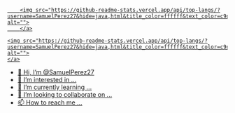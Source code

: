 <!DOCTYPE html>
<html lang="en">
<head>
    <meta charset="UTF-8">
    <meta http-equiv="X-UA-Compatible" content="IE=edge">
    <meta name="viewport" content="width=device-width, initial-scale=1.0">
    <title>Document</title>
</head>
<body>
    <a href="https://github.com/SamuelPerez27">

        <img src="https://github-readme-stats.vercel.app/api/top-langs/?username=SamuelPerez27&hide=java,html&title_color=ffffff&text_color=c9cacc&icon_color=FDFD59&bg_color=2D1650"" alt="">
        </a>
    
</body>
</html>
<a href="https://github.com/SamuelPerez27">

    <img src="https://github-readme-stats.vercel.app/api/top-langs/?username=SamuelPerez27&hide=java,html&title_color=ffffff&text_color=c9cacc&icon_color=FDFD59&bg_color=2D1650"" alt="">
    </a>

- 👋 Hi, I’m @SamuelPerez27
- 👀 I’m interested in ...
- 🌱 I’m currently learning ...
- 💞️ I’m looking to collaborate on ...
- 📫 How to reach me ...




<!---
SamuelPerez27/SamuelPerez27 is a ✨ special ✨ repository because its `README.md` (this file) appears on your GitHub profile.
You can click the Preview link to take a look at your changes.
--->
